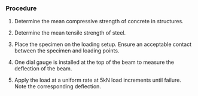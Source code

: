 ### Procedure


1. Determine the mean compressive strength of concrete in structures.

2. Determine the mean tensile strength of steel.

3. Place the specimen on the loading setup. Ensure an acceptable contact between the specimen and loading points.

4. One dial gauge is installed at the top of the beam to measure the deflection of the beam.

5. Apply the load at a uniform rate at 5kN load increments until failure. Note the corresponding deflection.

<!-- 1. Click on Start Here button to start the experiment.
 
<img src="images/p1.png"/>

2. Select following parameters
 
<img src="images/p2.png"/>

3. After select all parameters and click submit button
 
<img src="images/p3.png"/>

4. After Submitting values Click on Hammer to hit on the beam
 
<img src="images/p5.png"/>

5. Please Fill all values these are given and Click on Calculate Button
 
<img src="images/p6.png"/>

6. After that click on Show Graphs button

<img src="images/p7.png"/>

Graph

<img src="images/p8.png"/>
 -->

